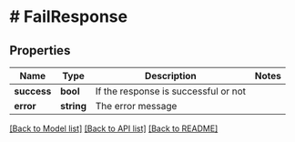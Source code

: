 # # FailResponse

## Properties

Name | Type | Description | Notes
------------ | ------------- | ------------- | -------------
**success** | **bool** | If the response is successful or not |
**error** | **string** | The error message |

[[Back to Model list]](../../README.md#models) [[Back to API list]](../../README.md#endpoints) [[Back to README]](../../README.md)
